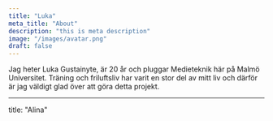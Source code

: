 ```yaml
---
title: "Luka"
meta_title: "About"
description: "this is meta description"
image: "/images/avatar.png"
draft: false
---
```


Jag heter Luka Gustainyte, är 20 år och pluggar Medieteknik här på Malmö Universitet. Träning och friluftsliv har varit en stor del av mitt liv och därför är jag väldigt glad över att göra detta projekt.  


---
title: "Alina"
